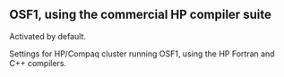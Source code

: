 ## OSF1, using the commercial HP compiler suite

Activated by default.

Settings for HP/Compaq cluster running OSF1, using the HP Fortran and C++ compilers.
